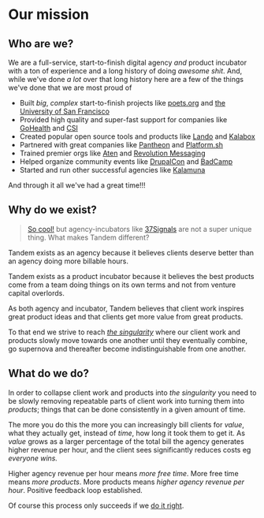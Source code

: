 # Our mission

## Who are we?

We are a full-service, start-to-finish digital agency _and_ product incubator with a ton of experience and a long history of doing _awesome shit_. And, while we've done _a lot_ over that long history here are a few of the things we've done that we are most proud of

* Built _big_, _complex_ start-to-finish projects like [poets.org](https://thinktandem.io/work/poets-redesign/) and [the University of San Francisco](https://thinktandem.io/work/usf-d8-migration/)
* Provided high quality and super-fast support for companies like [GoHealth](https://www.gohealthuc.com/) and [CSI](https://www.csiamerica.com/)
* Created popular open source tools and products like [Lando](https://devwithlando.io/) and [Kalabox](https://www.kalabox.io/)
* Partnered with great companies like [Pantheon](https://pantheon.io/docs/local-development/) and [Platform.sh](https://platform.sh/blog/going-local-with-lando/)
* Trained premier orgs like [Aten](https://atendesigngroup.com/) and [Revolution Messaging](https://revolutionmessaging.com/)
* Helped organize community events like [DrupalCon](https://events.drupal.org/seattle2019/team) and [BadCamp](https://2018.badcamp.org/)
* Started and run other successful agencies like [Kalamuna](https://www.kalamuna.com/)

And through it all we've had a great time!!!

## Why do we exist?

> [So cool!](https://media1.tenor.com/images/731e2e6f4fa66bb743684245f8f6d25f/tenor.gif?itemid=11811009) but agency-incubators like [37Signals](https://37signals.com/) are not a super unique thing. What makes Tandem different?

Tandem exists as an agency because it believes clients deserve better than an agency doing more billable hours.

Tandem exists as a product incubator because it believes the best products come from a team doing things on its own terms and not from venture capital overlords.

As both agency and incubator, Tandem believes that client work inspires great product ideas and that clients get more value from great products.

To that end we strive to reach [_the singularity_](https://www.youtube.com/watch?v=sgkDoSbHHVU) where our client work and products slowly move towards one another until they eventually combine, go supernova and thereafter become indistinguishable from one another.

## What do we do?

In order to collapse client work and products into _the singularity_ you need to be slowly removing repeatable parts of client work into turning them into _products_; things that can be done consistently in a given amount of time.

The more you do this the more you can increasingly bill clients for _value_, what they actually get, instead of _time_, how long it took them to get it. As _value_ grows as a larger percentage of the total bill the agency generates higher revenue per hour, and the client sees significantly reduces costs eg _everyone wins._

Higher agency revenue per hour means _more free time_. More free time means _more products_. More products means _higher agency revenue per hour_. Positive feedback loop established.

Of course this process only succeeds if we [do it right](./values.md).
